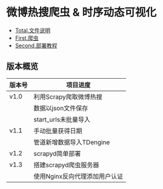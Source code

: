 # 微博热搜爬虫 & 时序动态可视化

- [Total.文件说明](/file_explain.md)
- [First.爬虫](/weibohotsearch_crawler/)
- [Second.部署教程](/scrapyd_course.md)

## 版本概览

| 版本号 | 项目进度 |
|-- |-- |
| v1.0 | 利用Scrapy爬取微博热搜 |
|  | 数据以json文件保存 |
|  | start_urls未批量导入 |
| v1.1 | 手动批量获得日期 |
|  | 管道新增数据导入TDengine |
| v1.2 | scrapyd简单部署 |
| v1.3 | 搭建scrapyd爬虫服务器 |
|  | 使用Nginx反向代理添加用户认证 |

